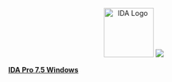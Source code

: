 <p align="center">
  <a href="https://github.com/soevielofficial/IDA-Pro-7.5"><img alt="IDA Logo" src="https://cdn.discordapp.com/attachments/862008488502755330/1073620699635273758/logo.png" height="100" /></a>
  <a href="https://github.com/soevielofficial/IDA-Pro-7.5"><img src="https://img.shields.io/github/stars/soevielofficial/IDA-Pro-7.5?style=for-the-badge"></a>
</p>

**[IDA Pro 7.5 Windows](https://cdn.discordapp.com/attachments/1073618951646490714/1077873020288389131/Hex-Rays_IDA_Pro_7.5.201028_SP3_x64.zip)**

